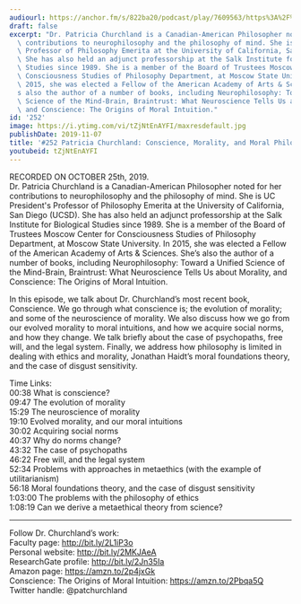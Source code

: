```yaml
---
audiourl: https://anchor.fm/s/822ba20/podcast/play/7609563/https%3A%2F%2Fd3ctxlq1ktw2nl.cloudfront.net%2Fproduction%2F2019-9-25%2F30944884-44100-2-b27b063564dc6.m4a
draft: false
excerpt: "Dr. Patricia Churchland is a Canadian-American Philosopher noted for her\
  \ contributions to neurophilosophy and the philosophy of mind. She is UC President's\
  \ Professor of Philosophy Emerita at the University of California, San Diego (UCSD).\
  \ She has also held an adjunct professorship at the Salk Institute for Biological\
  \ Studies since 1989. She is a member of the Board of Trustees Moscow Center for\
  \ Consciousness Studies of Philosophy Department, at Moscow State University. In\
  \ 2015, she was elected a Fellow of the American Academy of Arts & Sciences. She\u2019\
  s also the author of a number of books, including Neurophilosophy: Toward a Unified\
  \ Science of the Mind-Brain, Braintrust: What Neuroscience Tells Us about Morality,\
  \ and Conscience: The Origins of Moral Intuition."
id: '252'
image: https://i.ytimg.com/vi/tZjNtEnAYFI/maxresdefault.jpg
publishDate: 2019-11-07
title: '#252 Patricia Churchland: Conscience, Morality, and Moral Philosophy'
youtubeid: tZjNtEnAYFI
---
```

<div class="timelinks">

RECORDED ON OCTOBER 25th, 2019.  
Dr. Patricia Churchland is a Canadian-American Philosopher noted for her contributions to neurophilosophy and the philosophy of mind. She is UC President's Professor of Philosophy Emerita at the University of California, San Diego (UCSD). She has also held an adjunct professorship at the Salk Institute for Biological Studies since 1989. She is a member of the Board of Trustees Moscow Center for Consciousness Studies of Philosophy Department, at Moscow State University. In 2015, she was elected a Fellow of the American Academy of Arts & Sciences. She’s also the author of a number of books, including Neurophilosophy: Toward a Unified Science of the Mind-Brain, Braintrust: What Neuroscience Tells Us about Morality, and Conscience: The Origins of Moral Intuition.

In this episode, we talk about Dr. Churchland’s most recent book, Conscience. We go through what conscience is; the evolution of morality; and some of the neuroscience of morality. We also discuss how we go from our evolved morality to moral intuitions, and how we acquire social norms, and how they change. We talk briefly about the case of psychopaths, free will, and the legal system. Finally, we address how philosophy is limited in dealing with ethics and morality, Jonathan Haidt’s moral foundations theory, and the case of disgust sensitivity.

Time Links:  
<time>00:38</time> What is conscience?  
<time>09:47</time> The evolution of morality   
<time>15:29</time> The neuroscience of morality   
<time>19:10</time> Evolved morality, and our moral intuitions   
<time>30:02</time> Acquiring social norms  
<time>40:37</time> Why do norms change?  
<time>43:32</time> The case of psychopaths  
<time>46:22</time> Free will, and the legal system  
<time>52:34</time> Problems with approaches in metaethics (with the example of utilitarianism)  
<time>56:18</time> Moral foundations theory, and the case of disgust sensitivity  
<time>1:03:00</time> The problems with the philosophy of ethics  
<time>1:08:19</time> Can we derive a metaethical theory from science?

---

Follow Dr. Churchland’s work:  
Faculty page: http://bit.ly/2L1iP3o  
Personal website: http://bit.ly/2MKJAeA  
ResearchGate profile: http://bit.ly/2Jn35Ia  
Amazon page: https://amzn.to/2p4jxGk  
Conscience: The Origins of Moral Intuition: https://amzn.to/2Pbqa5Q  
Twitter handle: @patchurchland
</div>

